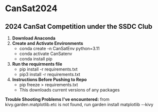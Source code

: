 # CanSat2024
## 2024 CanSat Competition under the SSDC Club
1. **Download Anaconda**
2. **Create and Activate Environments**
    - conda create -n CanSatEnv python=3.11
    - conda activate CanSatenv
    - conda install pip
3. **Run the requirments file** 
    - pip install -r requirements.txt
    - pip3 install -r requirements.txt
4. **Instructions Before Pushing to Repo**
    - pip freeze > requirements.txt
    - This downloads current versions of any packages

**Trouble Shooting Problems I've encountered:**
from kivy.garden.matplotlib.etc is not found, run
    garden install matplotlib --kivy
